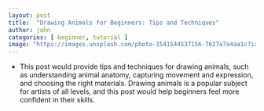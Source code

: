 ```yaml
---
layout: post
title:  "Drawing Animals for Beginners: Tips and Techniques"
author: john
categories: [ beginner, tutorial ]
image: "https://images.unsplash.com/photo-1541544537156-7627a7a4aa1c?ixlib=rb-0.3.5&ixid=eyJhcHBfaWQiOjEyMDd9&s=a20c472bc23308e390c8ffae3dd90c60&auto=format&fit=crop&w=750&q=80"
---
```


- This post would provide tips and techniques for drawing animals, such as understanding animal anatomy, capturing movement and expression, and choosing the right materials. Drawing animals is a popular subject for artists of all levels, and this post would help beginners feel more confident in their skills.
